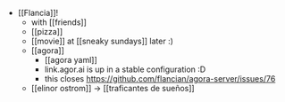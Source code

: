 - [[Flancia]]!
  - with [[friends]]
  - [[pizza]]
  - [[movie]] at [[sneaky sundays]] later :)
  - [[agora]]
    - [[agora yaml]]
    - link.agor.ai is up in a stable configuration :D
    - this closes https://github.com/flancian/agora-server/issues/76
  - [[elinor ostrom]] -> [[traficantes de sueños]]
